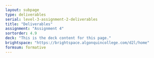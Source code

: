 ```yaml
---
layout: subpage
type: deliverables
serial: level-3-assignment-2-deliverables
title: "Deliverables"
assignment: "Assignment 4"
sortorder: 4.9
deck: "This is the deck content for this page."
brightspace: "https://brightspace.algonquincollege.com/d2l/home"
formsum: formative
---
```


